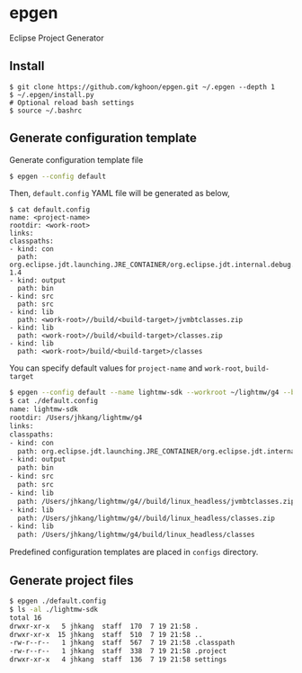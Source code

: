 # epgen
Eclipse Project Generator

Install
-------

```
$ git clone https://github.com/kghoon/epgen.git ~/.epgen --depth 1
$ ~/.epgen/install.py
# Optional reload bash settings
$ source ~/.bashrc
```

Generate configuration template
-------------------------------

Generate configuration template file
```bash
$ epgen --config default
```

Then, ```default.config``` YAML file will be generated as below,

```
$ cat default.config
name: <project-name>
rootdir: <work-root>
links:
classpaths:
- kind: con
  path: org.eclipse.jdt.launching.JRE_CONTAINER/org.eclipse.jdt.internal.debug.ui.launcher.StandardVMType/JavaSE-1.4
- kind: output
  path: bin
- kind: src
  path: src
- kind: lib
  path: <work-root>//build/<build-target>/jvmbtclasses.zip
- kind: lib
  path: <work-root>//build/<build-target>/classes.zip
- kind: lib
  path: <work-root>/build/<build-target>/classes
```

You can specify default values for ```project-name``` and ```work-root```, ```build-target``` 

```bash
$ epgen --config default --name lightmw-sdk --workroot ~/lightmw/g4 --buildtarget linux_headless
$ cat ./default.config
name: lightmw-sdk
rootdir: /Users/jhkang/lightmw/g4
links:
classpaths:
- kind: con
  path: org.eclipse.jdt.launching.JRE_CONTAINER/org.eclipse.jdt.internal.debug.ui.launcher.StandardVMType/JavaSE-1.4
- kind: output
  path: bin
- kind: src
  path: src
- kind: lib
  path: /Users/jhkang/lightmw/g4//build/linux_headless/jvmbtclasses.zip
- kind: lib
  path: /Users/jhkang/lightmw/g4//build/linux_headless/classes.zip
- kind: lib
  path: /Users/jhkang/lightmw/g4/build/linux_headless/classes
```

Predefined configuration templates are placed in ```configs``` directory.

Generate project files
----------------------

```bash
$ epgen ./default.config
$ ls -al ./lightmw-sdk
total 16
drwxr-xr-x   5 jhkang  staff  170  7 19 21:58 .
drwxr-xr-x  15 jhkang  staff  510  7 19 21:58 ..
-rw-r--r--   1 jhkang  staff  567  7 19 21:58 .classpath
-rw-r--r--   1 jhkang  staff  338  7 19 21:58 .project
drwxr-xr-x   4 jhkang  staff  136  7 19 21:58 settings
```

